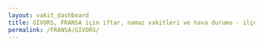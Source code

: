 ```yaml
---
layout: vakit_dashboard
title: GIVORS, FRANSA için iftar, namaz vakitleri ve hava durumu - ilçe/eyalet seç
permalink: /FRANSA/GIVORS/
---
```


<script type="text/javascript">
  var GLOBAL_COUNTRY = 'FRANSA';
  var GLOBAL_CITY = 'GIVORS';
  var GLOBAL_STATE = '';
  var lat = 72;
  var lon = 21;
</script>
